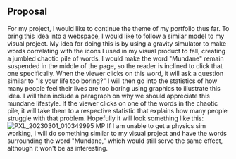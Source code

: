 ## Proposal ##
For my project, I would like to continue the theme of my portfolio thus far. To bring this idea into a webspace, I would like to follow a similar model to my visual 
project. My idea for doing this is by using a gravity simulator to make words correlating with the icons I used in my visual product to fall, creating a jumbled chaotic 
pile of words. I would make the word "Mundane" remain suspended in the middle of the page, so the reader is inclined to click that one specifically. When the viewer 
clicks on this word, it will ask a question similar to "Is your life too boring?" I will then go into the statistics of how many people feel their lives are too boring 
using graphics to illustrate this idea. I will then include a paragraph on why we should appreciate this mundane lifestyle. If the viewer clicks on one of the words in 
the chaotic pile, it will take them to a respective statistic that explains how many people struggle with that problem. Hopefully it will look something like this:
![PXL_20230301_010349995 MP](https://user-images.githubusercontent.com/122398220/222019448-561f99bf-fc1f-4182-ac6c-047a6c093094.jpg)
If I am unable to get a physics sim working, I will do something similar to my visual project and have the words surrounding the word "Mundane," which would still serve the same effect, although it won't be as interesting.
